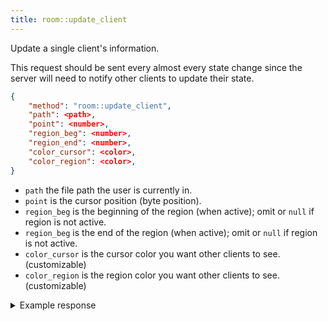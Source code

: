 ```yaml
---
title: room::update_client
---
```


Update a single client's information.

This request should be sent every almost every state change since the server
will need to notify other clients to update their state.

```json
{
    "method": "room::update_client",
    "path": <path>,
    "point": <number>,
    "region_beg": <number>,
    "region_end": <number>,
    "color_cursor": <color>,
    "color_region": <color>,
}
```

- `path` the file path the user is currently in.
- `point` is the cursor position (byte position).
- `region_beg` is the beginning of the region (when active); omit or `null` if region is not active.
- `region_beg` is the end of the region (when active); omit or `null` if region is not active.
- `color_cursor` is the cursor color you want other clients to see. (customizable)
- `color_region` is the region color you want other clients to see. (customizable)

<details>
<summary>Example response</summary>

```json
{
    No response
}
```

</details>
